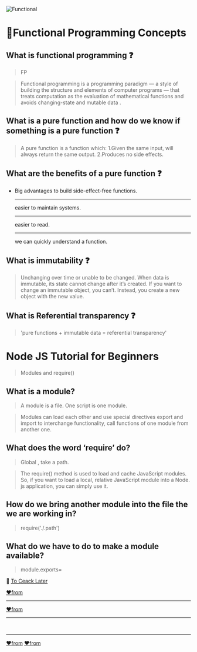 ![Functional](https://res.cloudinary.com/practicaldev/image/fetch/s--jdDHFk1h--/c_imagga_scale,f_auto,fl_progressive,h_900,q_auto,w_1600/https://dev-to-uploads.s3.amazonaws.com/uploads/articles/l6bv603oubkoltqn66xt.jpg)

# 📍Functional Programming Concepts  

 ## What is functional programming ❓
   > FP

   > Functional programming is a programming paradigm — a style of building the structure and elements of computer programs — that treats computation as the evaluation of mathematical functions and avoids changing-state and mutable data .

 ## What is a pure function and how do we know if something is a pure function ❓
   > A pure function is a function which: 1.Given the same input, will always return the same output. 2.Produces no side effects.
 ## What are the benefits of a pure function ❓
   * Big advantages to build side-effect-free functions. <hr>  easier to maintain systems. <hr>  easier to read. <hr> we can quickly understand a function.

 ## What is immutability ❓
   > Unchanging over time or unable to be changed.
   > When data is immutable, its state cannot change after it’s created. If you want to change an immutable object, you can’t. Instead, you create a new object with the new value.

 ## What is Referential transparency ❓
   > 'pure functions + immutable data = referential transparency'


# Node JS Tutorial for Beginners 
 > Modules and require()


 ## What is a module? 
   > A module is a file. One script is one module. 

   > Modules can load each other and use special directives export and import to interchange functionality, call functions of one module from another one.

 ## What does the word ‘require’ do?
 > Global , take a path.

 > The require() method is used to load and cache JavaScript modules. So, if you want to load a local, relative JavaScript module into a Node. js application, you can simply use it.

 ## How do we bring another module into the file the we are working in?
   >  require('./<name>.path') 

 ## What do we have to do to make a module available?
   > module.exports=<router>









📍 [To Ceack Later](https://www.sitepoint.com/understanding-module-exports-exports-node-js/)

 [♥️from](https://medium.com/the-renaissance-developer/concepts-of-functional-programming-in-javascript-6bc84220d2aa) <hr>
 [♥️from](https://medium.com/javascript-scene/master-the-javascript-interview-what-is-a-pure-function-d1c076bec976)
 
 <hr> <br> <hr>

 [♥️from](https://javascript.info/modules-intro)
 [♥️from](https://stackoverflow.com/questions/9901082/what-is-this-javascript-require#:~:text=The%20require()%20method%20is,use%20the%20require()%20method.)